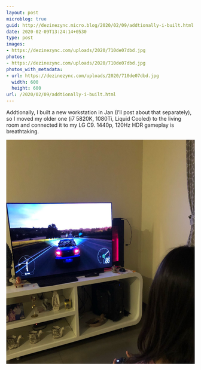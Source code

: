 ```yaml
---
layout: post
microblog: true
guid: http://dezinezync.micro.blog/2020/02/09/addtionally-i-built.html
date: 2020-02-09T13:24:14+0530
type: post
images:
- https://dezinezync.com/uploads/2020/710de07dbd.jpg
photos:
- https://dezinezync.com/uploads/2020/710de07dbd.jpg
photos_with_metadata:
- url: https://dezinezync.com/uploads/2020/710de07dbd.jpg
  width: 600
  height: 600
url: /2020/02/09/addtionally-i-built.html
---
```

Addtionally, I built a new workstation in Jan (I’ll post about that separately), so I moved my older one (i7 5820K, 1080Ti, Liquid Cooled) to the living room and connected it to my LG C9. 1440p, 120Hz HDR gameplay is breathtaking. 

<img src="uploads/2020/710de07dbd.jpg" width="600" height="600" alt="" />
